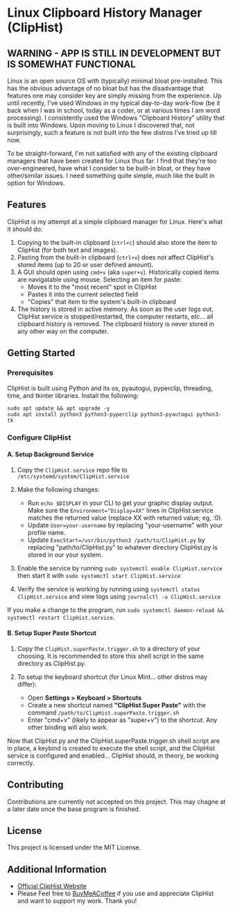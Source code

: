 # Linux Clipboard History Manager (ClipHist)

## WARNING - APP IS STILL IN DEVELOPMENT BUT IS SOMEWHAT FUNCTIONAL

Linux is an open source OS with (typically) minimal bloat pre-installed. This has the obvious advantage of no bloat but has the disadvantage that features one may consider key are simply missing from the experience. Up until recently, I've used Windows in my typical day-to-day work-flow (be it back when I was in school, today as a coder, or at various times I am word processing). I consistently used the Windows "Clipboard History" utility that is built into Windows. Upon moving to Linux I discovered that, not surprisingly, such a feature is not built into the few distros I've tried up till now.

To be straight-forward, I'm not satisfied with any of the existing clipboard managers that have been created for Linux thus far. I find that they're too over-engineered, have what I consider to be built-in bloat, or they have other/similar issues. I need something quite simple, much like the built in option for Windows.

## Features

ClipHist is my attempt at a simple clipboard manager for Linux. Here's what it should do:

1. Copying to the built-in clipboard (`ctrl+c`) should also store the item to ClipHist (for both text and images).
2. Pasting from the built-in clipboard (`ctrl+v`) does not affect ClipHist's stored items (up to 20 or user defined amount).
3. A GUI should open using `cmd+v` (aka `super+v`). Historically copied items are navigatable using mouse. Selecting an item for paste:
    - Moves it to the "most recent" spot in ClipHist
    - Pastes it into the current selected field
    - "Copies" that item to the system's built-in clipboard
4. The history is stored in active memory. As soon as the user logs out, ClipHist service is stopped/restarted, the computer restarts, etc... all clipboard history is removed. The clipboard history is never stored in any other way on the computer.

## Getting Started

### Prerequisites

ClipHist is built using Python and its os, pyautogui, pyperclip, threading, time, and tkinter libraries. Install the following:

```console
sudo apt update && apt upgrade -y
sudo apt install python3 python3-pyperclip python3-pyautogui python3-tk
```

### Configure ClipHist

#### A. Setup Background Service

1. Copy the `ClipHist.service` repo file to `/etc/systemd/system/ClipHist.service`

2. Make the following changes:

    - Run `echo $DISPLAY` in your CLI to get your graphic display output. Make sure the `Environment="Display=XX"` lines in ClipHist.service matches the returned value (replace XX with returned value; eg, :0).
    - Update `User=your-username` by replacing "your-username" with your profile name.
    - Update `ExecStart=/usr/bin/python3 /path/to/ClipHist.py` by replacing "path/to/ClipHist.py" to whatever directory ClipHist.py is stored in our your system.

3. Enable the service by running `sudo systemctl enable ClipHist.service` then start it with `sudo systemctl start ClipHist.service`
4. Verify the service is working by running using `systemctl status ClipHist.service` and view logs using `journalctl -u ClipHist.service`

If you make a change to the program, run `sudo systemctl daemon-reload && systemctl restart ClipHist.service`.

#### B. Setup Super Paste Shortcut

1. Copy the `ClipHist.superPaste.trigger.sh` to a directory of your choosing. It is recommended to store this shell script in the same directory as ClipHist.py.

2. To setup the keyboard shortcut (for Linux Mint... other distros may differ):

    - Open **Settings > Keyboard > Shortcuts**
    - Create a new shortcut named **"ClipHist Super Paste"** with the command `/path/to/ClipHist.superPaste.trigger.sh`
    - Enter "cmd+v" (likely to appear as "super+v") to the shortcut. Any other binding will also work.

Now that ClipHist.py and the ClipHist.superPaste.trigger.sh shell script are in place, a keybind is created to execute the shell script, and the ClipHist service is configured and enabled... ClipHist should, in theory, be working correctly.

## Contributing

Contributions are currently not accepted on this project. This may chagne at a later date once the base program is finished.

## License

This project is licensed under the MIT License.

## Additional Information

- [Official ClipHist Website](https://cliphist.com)
- Please Feel free to [BuyMeACoffee](https://buymeacoffee.com/talibytes) if you use and appreciate ClipHist and want to support my work. Thank you!
